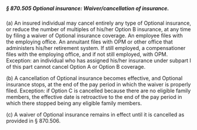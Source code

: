 ##### § 870.505 Optional insurance: Waiver/cancellation of insurance. #####

(a) An insured individual may cancel entirely any type of Optional insurance, or reduce the number of multiples of his/her Option B insurance, at any time by filing a waiver of Optional insurance coverage. An employee files with the employing office. An annuitant files with OPM or other office that administers his/her retirement system. If still employed, a compensationer files with the employing office, and if not still employed, with OPM. Exception: an individual who has assigned his/her insurance under subpart I of this part cannot cancel Option A or Option B coverage.

(b) A cancellation of Optional insurance becomes effective, and Optional insurance stops, at the end of the pay period in which the waiver is properly filed. Exception: if Option C is cancelled because there are no eligible family members, the effective date is retroactive to the end of the pay period in which there stopped being any eligible family members.

(c) A waiver of Optional insurance remains in effect until it is cancelled as provided in § 870.506.